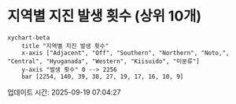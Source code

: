 # 지역별 지진 발생 횟수 (상위 10개)

```mermaid
xychart-beta
    title "지역별 지진 발생 횟수"
    x-axis ["Adjacent", "Off", "Southern", "Northern", "Noto,", "Central", "Hyuganada", "Western", "Kiisuido", "미분류"]
    y-axis "발생 횟수" 0 --> 2256
    bar [2254, 140, 39, 38, 27, 19, 17, 16, 10, 9]
```

업데이트 시간: 2025-09-19 07:04:27
